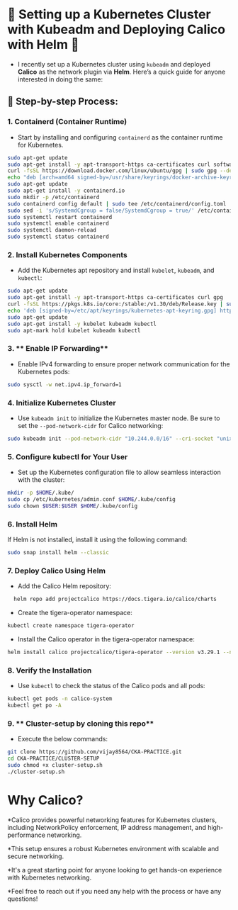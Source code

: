 # 🚀 Setting up a Kubernetes Cluster with Kubeadm and Deploying Calico with Helm 🚀

* I recently set up a Kubernetes cluster using `kubeadm` and deployed **Calico** as the network plugin via **Helm**. Here’s a quick guide for anyone interested in doing the same:
## 🔧 Step-by-step Process:
### 1. **Containerd (Container Runtime)**  
* Start by installing and configuring `containerd` as the container runtime for Kubernetes.

```bash
sudo apt-get update
sudo apt-get install -y apt-transport-https ca-certificates curl software-properties-common
curl -fsSL https://download.docker.com/linux/ubuntu/gpg | sudo gpg --dearmor -o /usr/share/keyrings/docker-archive-keyring.gpg
echo "deb [arch=amd64 signed-by=/usr/share/keyrings/docker-archive-keyring.gpg] https://download.docker.com/linux/ubuntu $(lsb_release -cs) stable" | sudo tee /etc/apt/sources.list.d/docker.list > /dev/null
sudo apt-get update
sudo apt-get install -y containerd.io
sudo mkdir -p /etc/containerd
sudo containerd config default | sudo tee /etc/containerd/config.toml
sudo sed -i 's/SystemdCgroup = false/SystemdCgroup = true/' /etc/containerd/config.toml
sudo systemctl restart containerd
sudo systemctl enable containerd
sudo systemctl daemon-reload
sudo systemctl status containerd
```
### 2. **Install Kubernetes Components**
* Add the Kubernetes apt repository and install `kubelet`, `kubeadm`, and `kubectl`:

```bash
sudo apt-get update
sudo apt-get install -y apt-transport-https ca-certificates curl gpg
curl -fsSL https://pkgs.k8s.io/core:/stable:/v1.30/deb/Release.key | sudo gpg --dearmor -o /etc/apt/keyrings/kubernetes-apt-keyring.gpg
echo 'deb [signed-by=/etc/apt/keyrings/kubernetes-apt-keyring.gpg] https://pkgs.k8s.io/core:/stable:/v1.30/deb/ /' | sudo tee /etc/apt/sources.list.d/kubernetes.list
sudo apt-get update
sudo apt-get install -y kubelet kubeadm kubectl
sudo apt-mark hold kubelet kubeadm kubectl
```
### 3. ** Enable IP Forwarding**
* Enable IPv4 forwarding to ensure proper network communication for the Kubernetes pods:
```bash
sudo sysctl -w net.ipv4.ip_forward=1
```
### 4. **Initialize Kubernetes Cluster**
* Use `kubeadm init` to initialize the Kubernetes master node. Be sure to set the `--pod-network-cidr` for Calico networking:
```bash
sudo kubeadm init --pod-network-cidr "10.244.0.0/16" --cri-socket "unix:///var/run/containerd/containerd.sock"
```
### 5. **Configure kubectl for Your User**
* Set up the Kubernetes configuration file to allow seamless interaction with the cluster:
```bash
mkdir -p $HOME/.kube/
sudo cp /etc/kubernetes/admin.conf $HOME/.kube/config
sudo chown $USER:$USER $HOME/.kube/config
```
### 6. **Install Helm**
If Helm is not installed, install it using the following command:
```bash
sudo snap install helm --classic
```
### 7. **Deploy Calico Using Helm**
* Add the Calico Helm repository:
```bash
  helm repo add projectcalico https://docs.tigera.io/calico/charts
```
* Create the tigera-operator namespace:
```bash
kubectl create namespace tigera-operator
```
* Install the Calico operator in the tigera-operator namespace:
```bash
helm install calico projectcalico/tigera-operator --version v3.29.1 --namespace tigera-operator
```
### 8. **Verify the Installation**
* Use `kubectl` to check the status of the Calico pods and all pods:

```bash
kubectl get pods -n calico-system
kubectl get po -A
```
### 9. ** Cluster-setup by cloning this repo**
* Execute the below commands:
```bash
git clone https://github.com/vijay8564/CKA-PRACTICE.git
cd CKA-PRACTICE/CLUSTER-SETUP
sudo chmod +x cluster-setup.sh
./cluster-setup.sh
```
# Why Calico?
*Calico provides powerful networking features for Kubernetes clusters, including NetworkPolicy enforcement, IP address management, and high-performance networking.

*This setup ensures a robust Kubernetes environment with scalable and secure networking.

*It's a great starting point for anyone looking to get hands-on experience with Kubernetes networking.

*Feel free to reach out if you need any help with the process or have any questions!
